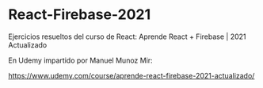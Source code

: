 ﻿# React-Firebase-2021
 
Ejercicios resueltos del curso de React: Aprende React + Firebase | 2021 Actualizado


En Udemy impartido por Manuel Munoz Mir:


https://www.udemy.com/course/aprende-react-firebase-2021-actualizado/
